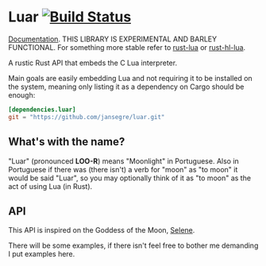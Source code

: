 Luar [![Build Status][1]][2]
============================

[Documentation][3]. THIS LIBRARY IS EXPERIMENTAL AND BARLEY FUNCTIONAL. For something more
stable refer to [rust-lua](https://github.com/kballard/rust-lua) or [rust-hl-lua](https://github.com/tomaka/rust-hl-lua).

A rustic Rust API that embeds the C Lua interpreter.

Main goals are easily embedding Lua and not requiring it to be installed on the system,
meaning only listing it as a dependency on Cargo should be enough:

```toml
[dependencies.luar]
git = "https://github.com/jansegre/luar.git"
```

What's with the name?
---------------------

"Luar" (pronounced __LOO-R__) means "Moonlight" in Portuguese. Also in Portuguese if
there was (there isn't) a verb for "moon" as "to moon" it would be said "Luar", so you
may optionally think of it as "to moon" as the act of using Lua (in Rust).

API
---

This API is inspired on the Goddess of the Moon, [Selene](https://github.com/jeremyong/Selene).

There will be some examples, if there isn't feel free to bother me demanding I put examples here.

[1]: https://travis-ci.org/jansegre/luar.svg
[2]: https://travis-ci.org/jansegre/luar
[3]: http://jansegre.com/luar/luar/index.html
